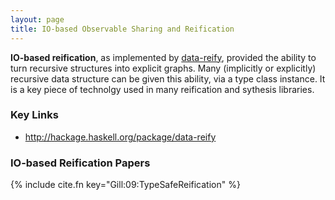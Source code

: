 ```yaml
---
layout: page
title: IO-based Observable Sharing and Reification
---
```

**IO-based reification**, as implemented by
[data-reify](http://hackage.haskell.org/cgi-bin/hackage-scripts/package/data-reify),
provided the ability to turn recursive structures into explicit graphs.
Many (implicitly or explicitly) recursive data structure can be given
this ability, via a type class instance. 
It is a key piece of technolgy used in many reification and sythesis
libraries.

### Key Links

 *  <http://hackage.haskell.org/package/data-reify>
 
### IO-based Reification Papers

{% include cite.fn key="Gill:09:TypeSafeReification" %}


